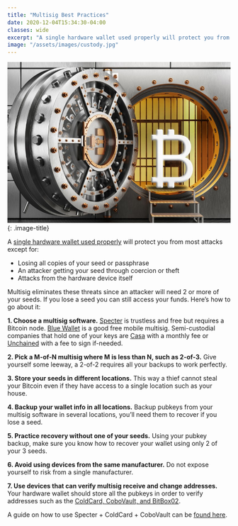 ```yaml
---
title: "Multisig Best Practices"
date: 2020-12-04T15:34:30-04:00
classes: wide
excerpt: "A single hardware wallet used properly will protect you from most attacks, multsig protects from everything."
image: "/assets/images/custody.jpg"
---
```

![custody](/assets/images/custody.jpg)
{: .image-title}

A [single hardware wallet used properly](/self-custody/) will protect you from most attacks except for:

- Losing all copies of your seed or passphrase
- An attacker getting your seed through coercion or theft
- Attacks from the hardware device itself

Multisig eliminates these threats since an attacker will need 2 or more of your seeds.  If you lose a seed you can still access your funds.  Here’s how to go about it:

**1. Choose a multisig software.**  [Specter](https://specter.solutions/) is trustless and free but requires a Bitcoin node.  [Blue Wallet](https://bluewallet.io/) is a good free mobile multisig.  Semi-custodial companies that hold one of your keys are [Casa](https://keys.casa/) with a monthly fee or [Unchained](https://unchained-capital.com/) with a fee to sign if-needed.

**2.  Pick a M-of-N multisig where M is less than N, such as 2-of-3.**  Give yourself some leeway, a 2-of-2 requires all your backups to work perfectly.

**3.  Store your seeds in different locations.**  This way a thief cannot steal your Bitcoin even if they have access to a single location such as your house.

**4.  Backup your wallet info in all locations.**  Backup pubkeys from your multisig software in several locations, you’ll need them to recover if you lose a seed.

**5.  Practice recovery without one of your seeds.**  Using your pubkey backup, make sure you know how to recover your wallet using only 2 of your 3 seeds.

**6.  Avoid using devices from the same manufacturer.**  Do not expose yourself to risk from a single manufacturer.

**7.  Use devices that can verify multisig receive and change addresses.**  Your hardware wallet should store all the pubkeys in order to verify addresses such as the [ColdCard, CoboVault, and BitBox02](/hardware-wallets/).

A guide on how to use Specter + ColdCard + CoboVault can be [found here](https://btcguide.github.io/).

